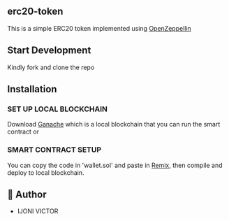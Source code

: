 ## erc20-token

This is a simple ERC20 token implemented using [OpenZeppellin](https://github.com/OpenZeppelin/openzeppelin-contracts/blob/master/contracts/token/ERC20/ERC20.sol)

## Start Development

Kindly fork and clone the repo 

## Installation

### SET UP LOCAL BLOCKCHAIN

Download [Ganache](https://trufflesuite.com/ganache/index.html) which is a local blockchain that you can run the smart contract or 

### SMART CONTRACT SETUP

You can copy the code in 'wallet.sol' and paste in [Remix](https://remix.ethereum.org), then compile and deploy to local blockchain.

## 🎩 Author

- IJONI VICTOR  